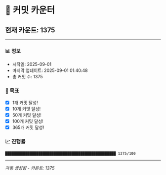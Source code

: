 # 🔢 커밋 카운터

## 현재 카운트: 1375

---

### 📊 정보
- 시작일: 2025-09-01
- 마지막 업데이트: 2025-09-01 01:40:48
- 총 커밋 수: 1375

### 🎯 목표
- [x] 1개 커밋 달성!
- [x] 10개 커밋 달성!
- [x] 50개 커밋 달성!
- [x] 100개 커밋 달성!
- [x] 365개 커밋 달성!

### 📈 진행률
```
██████████████████████████████████████████████████ 1375/100
```

---
*자동 생성됨 - 카운트: 1375*
